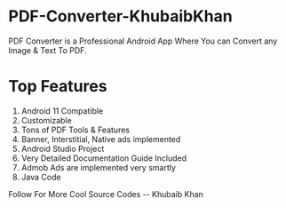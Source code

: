 # PDF-Converter-KhubaibKhan
PDF Converter is a Professional Android App Where You can Convert any Image & Text To PDF. 
# Top Features
1. Android 11 Compatible
2. Customizable
3. Tons of PDF Tools & Features
4. Banner, Interstitial, Native ads implemented
5. Android Studio Project
6. Very Detailed Documentation Guide Included
7. Admob Ads are implemented very smartly
8. Java Code

Follow For More Cool Source Codes -- Khubaib Khan
